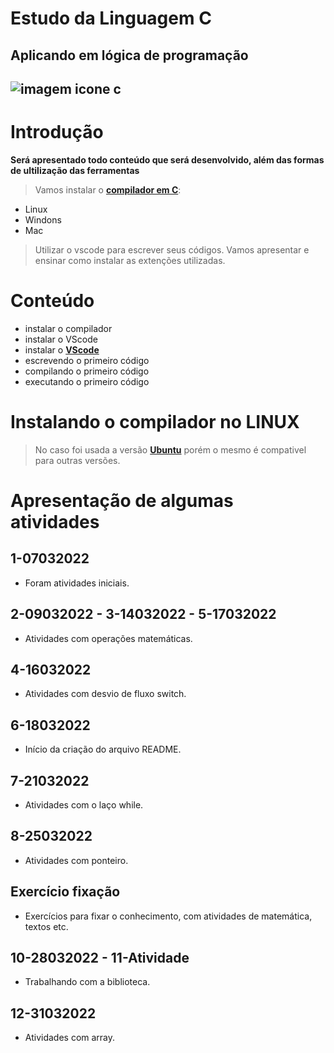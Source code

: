 # Estudo da Linguagem C
## Aplicando em lógica de programação
![imagem icone c](https://encrypted-tbn0.gstatic.com/images?q=tbn:ANd9GcS6XwMGrGJkCpJjv5XU4XuTux07seanPs05ug&usqp=CAU)
-------
# Introdução
**Será apresentado todo conteúdo que será desenvolvido, além das formas de ultilização das ferramentas**
>Vamos instalar o [**compilador em C**](https://www.codeblocks.org/downloads/):
+ Linux
+ Windons
+ Mac
>Utilizar o vscode para escrever seus códigos.
>Vamos apresentar e ensinar como instalar as extenções utilizadas. 
# Conteúdo
* instalar o compilador
* instalar o VScode
* instalar o [**VScode**](https://code.visualstudio.com/download)
* escrevendo o primeiro código
* compilando o primeiro código
* executando o primeiro código
# Instalando o compilador no LINUX
>No caso foi usada a versão [**Ubuntu**](https://ubuntu.com/) porém o mesmo é compativel para outras versões.

# Apresentação de algumas atividades
## 1-07032022
* Foram atividades iniciais.

## 2-09032022 - 3-14032022 - 5-17032022
* Atividades com operações matemáticas.

## 4-16032022
* Atividades com desvio de fluxo switch.

## 6-18032022
* Início da criação do arquivo README.

## 7-21032022
* Atividades com o laço while.

## 8-25032022
* Atividades com ponteiro.

## Exercício fixação
* Exercícios para fixar o conhecimento, com atividades de matemática, textos etc.

## 10-28032022 - 11-Atividade
* Trabalhando com a biblioteca.

## 12-31032022
* Atividades com array.
